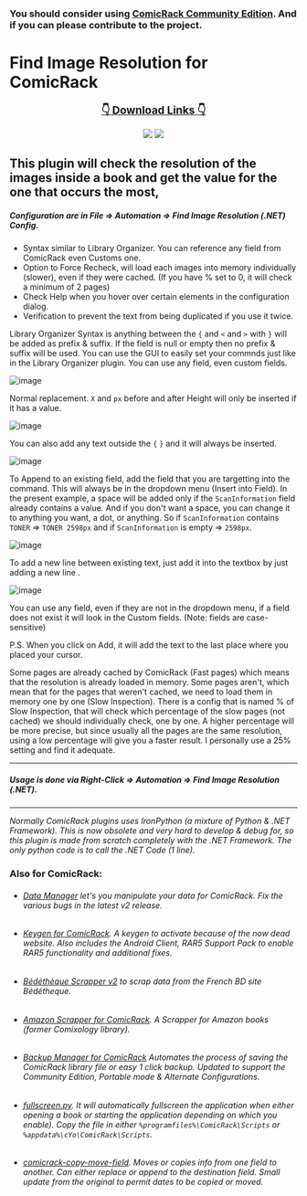 ### You should consider using [ComicRack Community Edition](https://github.com/maforget/ComicRackCE). And if you can please contribute to the project.
 
 # Find Image Resolution for ComicRack

<p align="center">
    <b><u><span style='font-size:14.0pt'>👇 Download Links 👇</span></u></b>
</p>
<p align="center">
    <a href="https://github.com/maforget/ComicRack_FindImageResolution/releases/latest/download/FindImageResolutionNET.crplugin" alt="Latest Release">
      <img src="https://img.shields.io/github/v/release/maforget/ComicRack_FindImageResolution?label=latest%20release&logo=github" /></a>
    <a href="https://github.com/maforget/ComicRack_FindImageResolution/releases/download/nightly/FindImageResolutionNET.crplugin" alt="Pre-Release">
      <img src="https://img.shields.io/github/v/release/maforget/ComicRack_FindImageResolution?include_prereleases&label=pre-release&logo=github" /></a>
</p>
  
## This plugin will check the resolution of the images inside a book and get the value for the one that occurs the most,

##### Configuration are in File => Automation => Find Image Resolution (.NET) Config.

- Syntax similar to Library Organizer. You can reference any field from ComicRack even Customs one.
- Option to Force Recheck, will load each images into memory individually (slower), even if they were cached. (If you have % set to 0, it will check a minimum of 2 pages)
- Check Help when you hover over certain elements in the configuration dialog.
- Verification to prevent the text from being duplicated if you use it twice.

Library Organizer Syntax is anything between the `{` and `<` and `>` with `}` will be added as prefix & suffix. If the field is null or empty then no prefix & suffix will be used. You can use the GUI to easily set your commnds just like in the Library Organizer plugin. You can use any field, even custom fields.

![image](https://user-images.githubusercontent.com/11904426/229339516-f9531a33-2a6f-4ac1-917a-bcb77e7024a2.png)

Normal replacement. `X` and `px` before and after Height will only be inserted if it has a value.

![image](https://user-images.githubusercontent.com/11904426/229339517-87964dc2-4d8b-44de-8550-8b4ad51bf66f.png)

You can also add any text outside the `{` `}` and it will always be inserted.

![image](https://user-images.githubusercontent.com/11904426/229339508-c42896ee-fcc7-4ae6-9d30-4177d9adb633.png)

To Append to an existing field, add the field that you are targetting into the command. This will always be in the dropdown menu (Insert into Field).
In the present example, a space will be added only if the `ScanInformation` field already contains a value. And if you don't want a space, you can change it to anything you want, a dot, or anything.
So if `ScanInformation` contains `TONER` => `TONER 2598px` and if `ScanInformation` is empty => `2598px`.

![image](https://user-images.githubusercontent.com/11904426/229339889-e217abe0-70a8-4131-865a-c2fbbc88caef.png)

To add a new line between existing text, just add it into the textbox by just adding a new line .

![image](https://user-images.githubusercontent.com/11904426/229339512-d1d665e6-179b-4781-bb61-7bee343250ce.png)

You can use any field, even if they are not in the dropdown menu, if a field does not exist it will look in the Custom fields.
(Note: fields are case-sensitive)

P.S. When you click on Add, it will add the text to the last place where you placed your cursor.

Some pages are already cached by ComicRack (Fast pages) which means that the resolution is already loaded in memory. Some pages aren't, which mean that for the pages that weren't cached, we need to load them in memory one by one (Slow Inspection). There is a config that is named % of Slow Inspection, that will check which percentage of the slow pages (not cached) we should individually check, one by one. A higher percentage will be more precise, but since usually all the pages are the same resolution, using a low percentage will give you a faster result. I personally use a 25% setting and find it adequate.

----

##### Usage is done via Right-Click => Automation => Find Image Resolution (.NET).

----

*Normally ComicRack plugins uses IronPython (a mixture of Python & .NET Framework). This is now obsolete and very hard to develop & debug for, so this plugin is made from scratch completely with the .NET Framework. The only python code is to call the .NET Code (1 line).*

### Also for ComicRack:

- ###### [Data Manager](https://github.com/maforget/CRDataManager) let's you manipulate your data for ComicRack. Fix the various bugs in the latest v2 release.
- ###### [Keygen for ComicRack](https://github.com/maforget/ComicRackKeygen). A keygen to activate because of the now dead website. Also includes the Android Client, RAR5 Support Pack to enable RAR5 functionality and additional fixes.
- ###### [Bédéthèque Scrapper v2](https://github.com/maforget/Bedetheque-Scrapper-2) to scrap data from the French BD site Bédétheque.
- ###### [Amazon Scrapper for ComicRack](https://github.com/maforget/ComicRack_AmazonScrapper). A Scrapper for Amazon books (former Comixology library).
- ###### [Backup Manager for ComicRack](https://github.com/maforget/cr-backup-manager) Automates the process of saving the ComicRack library file or easy 1 click backup. Updated to support the Community Edition, Portable mode & Alternate Configurations.
- ###### [fullscreen.py](https://gist.githubusercontent.com/maforget/186a99205140acd3f7d3328ad1466e62/raw/8c7c0ecab28fb9a6037adbe19ff553e3597cccd6/fullscreen.py). It will automatically fullscreen the application when either opening a book or starting the application depending on which you enable). Copy the file in either `%programfiles%\ComicRack\Scripts` or `%appdata%\cYo\ComicRack\Scripts`.
- ###### [comicrack-copy-move-field](https://github.com/maforget/comicrack-copy-move-field). Moves or copies info from one field to another. Can either replace or append to the destination field. Small update from the original to permit dates to be copied or moved.
